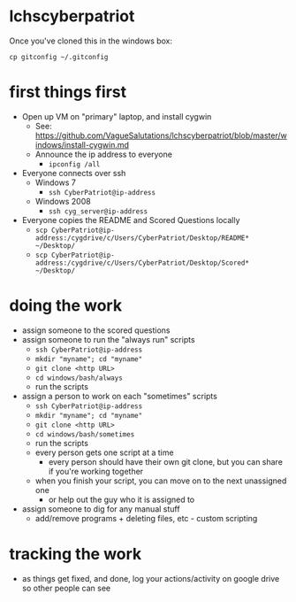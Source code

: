 # lchscyberpatriot

Once you've cloned this in the windows box:

```
cp gitconfig ~/.gitconfig
```

# first things first
* Open up VM on "primary" laptop, and install cygwin
	- See: <https://github.com/VagueSalutations/lchscyberpatriot/blob/master/windows/install-cygwin.md>
	- Announce the ip address to everyone
		- `ipconfig /all`
* Everyone connects over ssh
	- Windows 7
		- `ssh CyberPatriot@ip-address`
	* Windows 2008
		- `ssh cyg_server@ip-address`
* Everyone copies the README and Scored Questions locally
	- `scp CyberPatriot@ip-address:/cygdrive/c/Users/CyberPatriot/Desktop/README* ~/Desktop/`
	- `scp CyberPatriot@ip-address:/cygdrive/c/Users/CyberPatriot/Desktop/Scored* ~/Desktop/`

# doing the work
* assign someone to the scored questions
* assign someone to run the "always run" scripts
	- `ssh CyberPatriot@ip-address`
	- `mkdir "myname"; cd "myname"`
	- `git clone <http URL>`
	- `cd windows/bash/always`
	- run the scripts
* assign a person to work on each "sometimes" scripts
	- `ssh CyberPatriot@ip-address`
	- `mkdir "myname"; cd "myname"`
	- `git clone <http URL>`
	- `cd windows/bash/sometimes`
	- run the scripts
	- every person gets one script at a time
		+ every person should have their own git clone, but you can share if you're working together
	- when you finish your script, you can move on to the next unassigned one
		+ or help out the guy who it is assigned to
* assign someone to dig for any manual stuff
	- add/remove programs + deleting files, etc - custom scripting

# tracking the work
* as things get fixed, and done, log your actions/activity on google drive so other people can see
